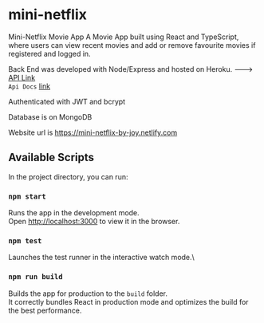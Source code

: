 # mini-netflix
Mini-Netflix Movie App
A Movie App built using React and TypeScript, where users can view recent movies and add or remove favourite movies if registered and logged in. 

Back End was developed with Node/Express and hosted on Heroku. ---> [API Link](https://github.com/dinakajoy/mini-netflix-api)   
`Api Docs` [link](https://mini-netflix-by-joy.herokuapp.com/docs)

Authenticated with JWT and bcrypt 

Database is on MongoDB 

Website url is https://mini-netflix-by-joy.netlify.com

## Available Scripts
In the project directory, you can run:

### `npm start`

Runs the app in the development mode.\
Open [http://localhost:3000](http://localhost:3000) to view it in the browser.

### `npm test`

Launches the test runner in the interactive watch mode.\

### `npm run build`

Builds the app for production to the `build` folder.\
It correctly bundles React in production mode and optimizes the build for the best performance.


